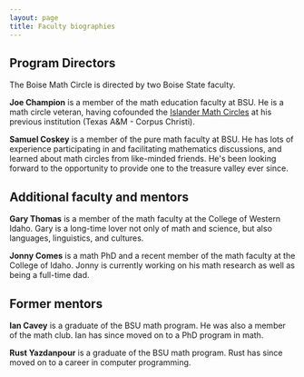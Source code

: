 ```yaml
---
layout: page
title: Faculty biographies
---
```


## Program Directors
The Boise Math Circle is directed by two Boise State faculty.

<strong>Joe Champion</strong> is a member of the math education faculty at BSU. He is a math circle veteran, having cofounded the <a href="http://math.tamucc.edu/circles/">Islander Math Circles</a> at his previous institution (Texas A&amp;M - Corpus Christi).

<strong>Samuel Coskey</strong> is a member of the pure math faculty at BSU. He has lots of experience participating in and facilitating mathematics discussions, and learned about math circles from like-minded friends. He's been looking forward to the opportunity to provide one to the treasure valley ever since.</p>

## Additional faculty and mentors
<strong>Gary Thomas</strong> is a member of the math faculty at the College of Western Idaho. Gary is a long-time lover not only of math and science, but also languages, linguistics, and cultures.

<strong>Jonny Comes</strong> is a math PhD and a recent member of the math faculty at the College of Idaho. Jonny is currently working on his math research as well as being a full-time dad.

## Former mentors
<strong>Ian Cavey</strong> is a graduate of the BSU math program. He was also a member of the math club. Ian has since moved on to a PhD program in math.

<strong>Rust Yazdanpour</strong> is a graduate of the BSU math program. Rust has since moved on to a career in computer programming.
